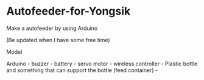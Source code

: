 # Autofeeder-for-Yongsik
Make a autofeeder by using Arduino

(Be updated when I have some free time)

Model


Arduino - buzzer
        - battery
        - servo motor
        - wireless controller
        - Plastic bottle and something that can support the bottle (feed container)
        - 
